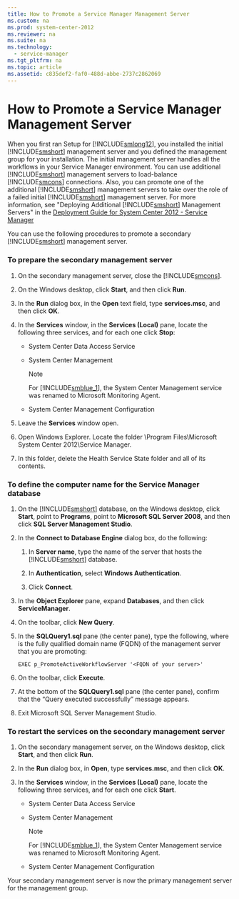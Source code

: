 ```yaml
---
title: How to Promote a Service Manager Management Server
ms.custom: na
ms.prod: system-center-2012
ms.reviewer: na
ms.suite: na
ms.technology: 
  - service-manager
ms.tgt_pltfrm: na
ms.topic: article
ms.assetid: c835def2-faf0-488d-abbe-2737c2862069
---
```

# How to Promote a Service Manager Management Server
When you first ran Setup for [!INCLUDE[smlong12](Token/smlong12_md.md)], you installed the initial [!INCLUDE[smshort](Token/smshort_md.md)] management server and you defined the management group for your installation. The initial management server handles all the workflows in your Service Manager environment. You can use additional [!INCLUDE[smshort](Token/smshort_md.md)] management servers to load\-balance [!INCLUDE[smcons](Token/smcons_md.md)] connections. Also, you can promote one of the additional [!INCLUDE[smshort](Token/smshort_md.md)] management servers to take over the role of a failed initial [!INCLUDE[smshort](Token/smshort_md.md)] management server. For more information, see "Deploying Additional [!INCLUDE[smshort](Token/smshort_md.md)] Management Servers" in the [Deployment Guide for System Center 2012 \- Service Manager](http://go.microsoft.com/fwlink/p/?LinkId=209670)

You can use the following procedures to promote a secondary [!INCLUDE[smshort](Token/smshort_md.md)] management server.

### To prepare the secondary management server

1.  On the secondary management server, close the [!INCLUDE[smcons](Token/smcons_md.md)].

2.  On the Windows desktop, click **Start**, and then click **Run**.

3.  In the **Run** dialog box, in the **Open** text field, type **services.msc**, and then click **OK**.

4.  In the **Services** window, in the **Services \(Local\)** pane, locate the following three services, and for each one click **Stop**:

    -   System Center Data Access Service

    -   System Center Management

        > [!NOTE]
        > For [!INCLUDE[smblue_1](Token/smblue_1_md.md)], the System Center Management service was renamed to Microsoft Monitoring Agent.

    -   System Center Management Configuration

5.  Leave the **Services** window open.

6.  Open Windows Explorer. Locate the folder \\Program Files\\Microsoft System Center 2012\\Service Manager.

7.  In this folder, delete the Health Service State folder and all of its contents.

### To define the computer name for the Service Manager database

1.  On the [!INCLUDE[smshort](Token/smshort_md.md)] database, on the Windows desktop, click **Start**, point to **Programs**, point to **Microsoft SQL Server 2008**, and then click **SQL Server Management Studio**.

2.  In the **Connect to Database Engine** dialog box, do the following:

    1.  In **Server name**, type the name of the server that hosts the [!INCLUDE[smshort](Token/smshort_md.md)] database.

    2.  In **Authentication**, select **Windows Authentication**.

    3.  Click **Connect**.

3.  In the **Object Explorer** pane, expand **Databases**, and then click **ServiceManager**.

4.  On the toolbar, click **New Query**.

5.  In the **SQLQuery1.sql** pane \(the center pane\), type the following, where <FQDN of your server> is the fully qualified domain name \(FQDN\) of the management server that you are promoting:

    ```
    EXEC p_PromoteActiveWorkflowServer '<FQDN of your server>'
    ```

6.  On the toolbar, click **Execute**.

7.  At the bottom of the **SQLQuery1.sql** pane \(the center pane\), confirm that the “Query executed successfully” message appears.

8.  Exit Microsoft SQL Server Management Studio.

### To restart the services on the secondary management server

1.  On the secondary management server, on the Windows desktop, click **Start**, and then click **Run**.

2.  In the **Run** dialog box, in **Open**, type **services.msc**, and then click **OK**.

3.  In the **Services** window, in the **Services \(Local\)** pane, locate the following three services, and for each one click **Start**.

    -   System Center Data Access Service

    -   System Center Management

        > [!NOTE]
        > For [!INCLUDE[smblue_1](Token/smblue_1_md.md)], the System Center Management service was renamed to Microsoft Monitoring Agent.

    -   System Center Management Configuration

Your secondary management server is now the primary management server for the management group.


